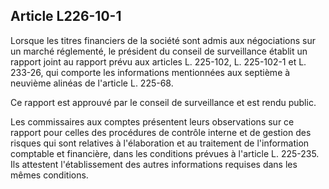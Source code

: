 Article L226-10-1
----
Lorsque les titres financiers de la société sont admis aux négociations sur un
marché réglementé, le président du conseil de surveillance établit un rapport
joint au rapport prévu aux articles L. 225-102, L. 225-102-1 et L. 233-26, qui
comporte les informations mentionnées aux septième à neuvième alinéas de
l'article L. 225-68.

Ce rapport est approuvé par le conseil de surveillance et est rendu public.

Les commissaires aux comptes présentent leurs observations sur ce rapport pour
celles des procédures de contrôle interne et de gestion des risques qui sont
relatives à l'élaboration et au traitement de l'information comptable et
financière, dans les conditions prévues à l'article L. 225-235. Ils attestent
l'établissement des autres informations requises dans les mêmes conditions.
